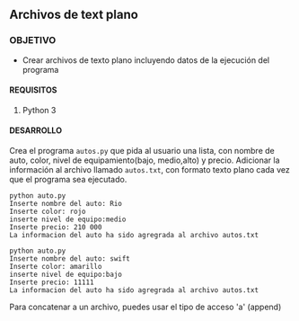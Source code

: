 ## Archivos de text plano

### OBJETIVO

- Crear archivos de texto plano incluyendo datos de la ejecución del programa

#### REQUISITOS

1. Python 3

#### DESARROLLO

Crea el programa `autos.py` que pida al usuario una lista, con nombre de auto, color, nivel de equipamiento(bajo, medio,alto) y precio. Adicionar la información al archivo llamado `autos.txt`, con formato texto plano cada vez que el programa sea ejecutado.

```
python auto.py
Inserte nombre del auto: Rio
Inserte color: rojo
inserte nivel de equipo:medio
Inserte precio: 210 000
La informacion del auto ha sido agregrada al archivo autos.txt

python auto.py
Inserte nombre del auto: swift
Inserte color: amarillo
inserte nivel de equipo:bajo
Inserte precio: 11111
La informacion del auto ha sido agregrada al archivo autos.txt
```
Para concatenar a un archivo, puedes usar el tipo de acceso 'a' (append)
